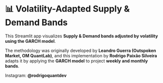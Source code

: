 # 📊 Volatility-Adapted Supply & Demand Bands

This Streamlit app visualizes **Supply & Demand bands adjusted by volatility using the GARCH model**.

The methodology was originally developed by **Leandro Guerra (Outspoken Market, OM QuantLab)**, and this implementation by **Rodrigo Paixão Silveira** adapts it by applying the **GARCH model** to project **weekly and monthly bands**.

Instagram: **@rodrigoquantdev**
